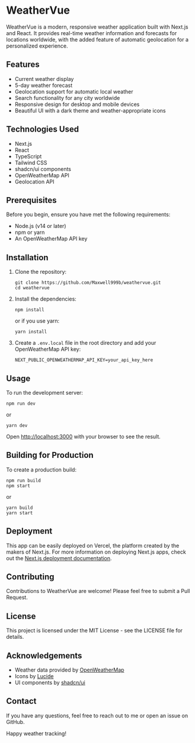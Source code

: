 # WeatherVue

WeatherVue is a modern, responsive weather application built with Next.js and React. It provides real-time weather information and forecasts for locations worldwide, with the added feature of automatic geolocation for a personalized experience.

## Features

- Current weather display
- 5-day weather forecast
- Geolocation support for automatic local weather
- Search functionality for any city worldwide
- Responsive design for desktop and mobile devices
- Beautiful UI with a dark theme and weather-appropriate icons

## Technologies Used

- Next.js
- React
- TypeScript
- Tailwind CSS
- shadcn/ui components
- OpenWeatherMap API
- Geolocation API

## Prerequisites

Before you begin, ensure you have met the following requirements:

- Node.js (v14 or later)
- npm or yarn
- An OpenWeatherMap API key

## Installation

1.  Clone the repository:

    ```
    git clone https://github.com/Maxwell999b/weathervue.git
    cd weathervue
    ```

2.  Install the dependencies:

    ```
    npm install
    ```

    or if you use yarn:

    ```
    yarn install
    ```

3.  Create a `.env.local` file in the root directory and add your OpenWeatherMap API key:

    ```
    NEXT_PUBLIC_OPENWEATHERMAP_API_KEY=your_api_key_here
    ```

## Usage

To run the development server:

```
npm run dev
```

or

```
yarn dev
```

Open [http://localhost:3000](http://localhost:3000) with your browser to see the result.

## Building for Production

To create a production build:

```
npm run build
npm start
```

or

```
yarn build
yarn start
```

## Deployment

This app can be easily deployed on Vercel, the platform created by the makers of Next.js. For more information on deploying Next.js apps, check out the [Next.js deployment documentation](https://nextjs.org/docs/deployment).

## Contributing

Contributions to WeatherVue are welcome! Please feel free to submit a Pull Request.

## License

This project is licensed under the MIT License - see the LICENSE file for details.

## Acknowledgements

- Weather data provided by [OpenWeatherMap](https://openweathermap.org/)
- Icons by [Lucide](https://lucide.dev/)
- UI components by [shadcn/ui](https://ui.shadcn.com/)

## Contact

If you have any questions, feel free to reach out to me or open an issue on GitHub.

Happy weather tracking!
